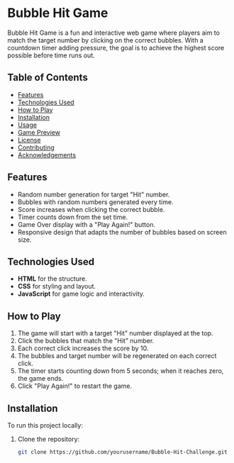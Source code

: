 # Bubble Hit Game

Bubble Hit Game is a fun and interactive web game where players aim to match the target number by clicking on the correct bubbles. With a countdown timer adding pressure, the goal is to achieve the highest score possible before time runs out. 

## Table of Contents
- [Features](#features)
- [Technologies Used](#technologies-used)
- [How to Play](#how-to-play)
- [Installation](#installation)
- [Usage](#usage)
- [Game Preview](#game-preview)
- [License](#license)
- [Contributing](#contributing)
- [Acknowledgements](#acknowledgements)

## Features
- Random number generation for target "Hit" number.
- Bubbles with random numbers generated every time.
- Score increases when clicking the correct bubble.
- Timer counts down from the set time.
- Game Over display with a "Play Again!" button.
- Responsive design that adapts the number of bubbles based on screen size.

## Technologies Used
- **HTML** for the structure.
- **CSS** for styling and layout.
- **JavaScript** for game logic and interactivity.

## How to Play
1. The game will start with a target "Hit" number displayed at the top.
2. Click the bubbles that match the "Hit" number.
3. Each correct click increases the score by 10.
4. The bubbles and target number will be regenerated on each correct click.
5. The timer starts counting down from 5 seconds; when it reaches zero, the game ends.
6. Click "Play Again!" to restart the game.

## Installation
To run this project locally:
1. Clone the repository:
   ```bash
   git clone https://github.com/yourusername/Bubble-Hit-Challenge.git
